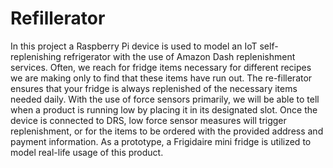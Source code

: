 # Refillerator
In this project a Raspberry Pi device is
used to model an IoT self-replenishing refrigerator with
the use of Amazon Dash replenishment services. Often,
we reach for fridge items necessary for different recipes
we are making only to find that these items have run out.
The re-fillerator ensures that your fridge is always
replenished of the necessary items needed daily. With the
use of force sensors primarily, we will be able to tell when
a product is running low by placing it in its designated
slot. Once the device is connected to DRS, low force
sensor measures will trigger replenishment, or for the
items to be ordered with the provided address and
payment information. As a prototype, a Frigidaire mini
fridge is utilized to model real-life usage of this product.
